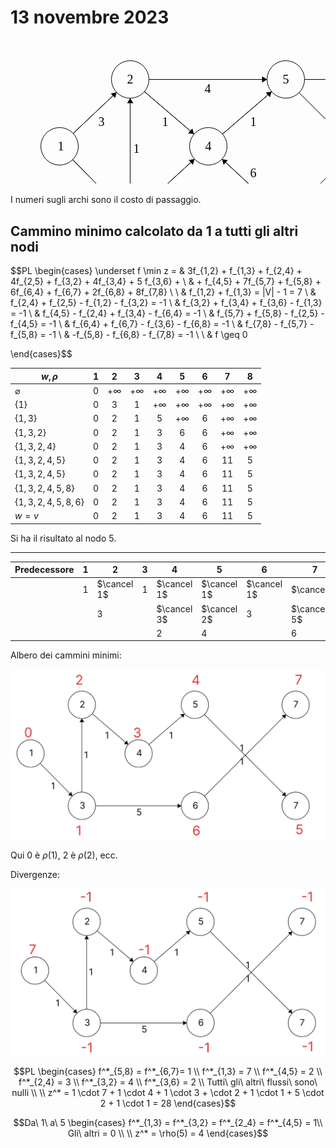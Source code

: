 # 13 novembre 2023

<?xml version="1.0" standalone="no"?>
<!DOCTYPE svg PUBLIC "-//W3C//DTD SVG 1.1//EN" "https://www.w3.org/Graphics/SVG/1.1/DTD/svg11.dtd">

<svg width="700" height="320" version="1.1" xmlns="http://www.w3.org/2000/svg">
	<ellipse stroke="black" stroke-width="1" fill="none" cx="78.5" cy="170.5" rx="30" ry="30"/>
	<text x="75.5" y="176.5" font-family="Times New Roman" font-size="20">1</text>
	<ellipse stroke="black" stroke-width="1" fill="none" cx="191.5" cy="63.5" rx="30" ry="30"/>
	<text x="186.5" y="69.5" font-family="Times New Roman" font-size="20">2</text>
	<ellipse stroke="black" stroke-width="1" fill="none" cx="191.5" cy="285.5" rx="30" ry="30"/>
	<text x="186.5" y="291.5" font-family="Times New Roman" font-size="20">3</text>
	<ellipse stroke="black" stroke-width="1" fill="none" cx="316.5" cy="170.5" rx="30" ry="30"/>
	<text x="311.5" y="176.5" font-family="Times New Roman" font-size="20">4</text>
	<ellipse stroke="black" stroke-width="1" fill="none" cx="440.5" cy="63.5" rx="30" ry="30"/>
	<text x="435.5" y="69.5" font-family="Times New Roman" font-size="20">5</text>
	<ellipse stroke="black" stroke-width="1" fill="none" cx="440.5" cy="285.5" rx="30" ry="30"/>
	<text x="435.5" y="291.5" font-family="Times New Roman" font-size="20">6</text>
	<ellipse stroke="black" stroke-width="1" fill="none" cx="662.5" cy="63.5" rx="30" ry="30"/>
	<text x="657.5" y="69.5" font-family="Times New Roman" font-size="20">7</text>
	<ellipse stroke="black" stroke-width="1" fill="none" cx="662.5" cy="285.5" rx="30" ry="30"/>
	<text x="657.5" y="291.5" font-family="Times New Roman" font-size="20">7</text>
	<polygon stroke="black" stroke-width="1" points="100.284,149.873 169.716,84.127"/>
	<polygon fill="black" stroke-width="1" points="169.716,84.127 160.47,85.997 167.345,93.258"/>
	<text x="140.5" y="137.5" font-family="Times New Roman" font-size="20">3</text>
	<polygon stroke="black" stroke-width="1" points="99.526,191.898 170.474,264.102"/>
	<polygon fill="black" stroke-width="1" points="170.474,264.102 168.433,254.891 161.3,261.9"/>
	<text x="123.5" y="248.5" font-family="Times New Roman" font-size="20">1</text>
	<polygon stroke="black" stroke-width="1" points="213.578,265.188 294.422,190.812"/>
	<polygon fill="black" stroke-width="1" points="294.422,190.812 285.149,192.548 291.92,199.908"/>
	<text x="259.5" y="248.5" font-family="Times New Roman" font-size="20">4</text>
	<polygon stroke="black" stroke-width="1" points="214.291,83.009 293.709,150.991"/>
	<polygon fill="black" stroke-width="1" points="293.709,150.991 290.883,141.991 284.38,149.587"/>
	<text x="242.5" y="137.5" font-family="Times New Roman" font-size="20">1</text>
	<polygon stroke="black" stroke-width="1" points="191.5,255.5 191.5,93.5"/>
	<polygon fill="black" stroke-width="1" points="191.5,93.5 186.5,101.5 196.5,101.5"/>
	<text x="196.5" y="180.5" font-family="Times New Roman" font-size="20">1</text>
	<polygon stroke="black" stroke-width="1" points="221.5,63.5 410.5,63.5"/>
	<polygon fill="black" stroke-width="1" points="410.5,63.5 402.5,58.5 402.5,68.5"/>
	<text x="310.5" y="84.5" font-family="Times New Roman" font-size="20">4</text>
	<polygon stroke="black" stroke-width="1" points="221.5,285.5 410.5,285.5"/>
	<polygon fill="black" stroke-width="1" points="410.5,285.5 402.5,280.5 402.5,290.5"/>
	<text x="311.5" y="306.5" font-family="Times New Roman" font-size="20">5</text>
	<polygon stroke="black" stroke-width="1" points="339.213,150.901 417.787,83.099"/>
	<polygon fill="black" stroke-width="1" points="417.787,83.099 408.464,84.54 414.997,92.111"/>
	<text x="383.5" y="137.5" font-family="Times New Roman" font-size="20">1</text>
	<polygon stroke="black" stroke-width="1" points="470.5,63.5 632.5,63.5"/>
	<polygon fill="black" stroke-width="1" points="632.5,63.5 624.5,58.5 624.5,68.5"/>
	<text x="546.5" y="84.5" font-family="Times New Roman" font-size="20">7</text>
	<polygon stroke="black" stroke-width="1" points="662.5,93.5 662.5,255.5"/>
	<polygon fill="black" stroke-width="1" points="662.5,255.5 667.5,247.5 657.5,247.5"/>
	<text x="646.5" y="180.5" font-family="Times New Roman" font-size="20">8</text>
	<polygon stroke="black" stroke-width="1" points="470.5,285.5 632.5,285.5"/>
	<polygon fill="black" stroke-width="1" points="632.5,285.5 624.5,280.5 624.5,290.5"/>
	<text x="546.5" y="306.5" font-family="Times New Roman" font-size="20">2</text>
	<polygon stroke="black" stroke-width="1" points="461.713,264.287 641.287,84.713"/>
	<polygon fill="black" stroke-width="1" points="641.287,84.713 632.094,86.835 639.165,93.906"/>
	<text x="539.5" y="165.5" font-family="Times New Roman" font-size="20">1</text>
	<polygon stroke="black" stroke-width="1" points="461.713,84.713 641.287,264.287"/>
	<polygon fill="black" stroke-width="1" points="641.287,264.287 639.165,255.094 632.094,262.165"/>
	<text x="539.5" y="195.5" font-family="Times New Roman" font-size="20">1</text>
	<polygon stroke="black" stroke-width="1" points="418.504,265.1 338.496,190.9"/>
	<polygon fill="black" stroke-width="1" points="338.496,190.9 340.962,200.006 347.762,192.674"/>
	<text x="383.5" y="219.5" font-family="Times New Roman" font-size="20">6</text>
</svg>

I numeri sugli archi sono il costo di passaggio.


## Cammino minimo calcolato da $1$ a tutti gli altri nodi

$$PL \begin{cases}
\underset f \min z = & 3f_{1,2} + f_{1,3} + f_{2,4} + 4f_{2,5} + f_{3,2} + 4f_{3,4} + 5 f_{3,6} + \\ & + f_{4,5} + 7f_{5,7} + f_{5,8} + 6f_{6,4} + f_{6,7} + 2f_{6,8} + 8f_{7,8} \\
\\
& f_{1,2} + f_{1,3} = |V| - 1 = 7 \\
& f_{2,4} + f_{2,5} - f_{1,2} - f_{3,2} = -1 \\
& f_{3,2} + f_{3,4} + f_{3,6} - f_{1,3} = -1 \\
& f_{4,5} - f_{2,4} + f_{3,4} - f_{6,4} = -1 \\
& f_{5,7} + f_{5,8} - f_{2,5} - f_{4,5} = -1 \\
& f_{6,4} + f_{6,7} - f_{3,6} - f_{6,8} = -1 \\
& f_{7,8} - f_{5,7} - f_{5,8} = -1 \\
& -f_{5,8} - f_{6,8} - f_{7,8} = -1 \\
\\
& f \geq 0

\end{cases}$$

| $w,\rho$            | $1$ |    $2$    |    $3$    |    $4$    |    $5$    |    $6$    |    $7$    |    $8$    |
| ------------------- |:---:|:---------:|:---------:|:---------:|:---------:|:---------:|:---------:|:---------:|
| $\varnothing$       | $0$ | $+\infty$ | $+\infty$ | $+\infty$ | $+\infty$ | $+\infty$ | $+\infty$ | $+\infty$ |
| $\{1\}$             | $0$ |    $3$    |    $1$    | $+\infty$ | $+\infty$ | $+\infty$ | $+\infty$ | $+\infty$ |
| $\{1,3\}$           | $0$ |    $2$    |    $1$    |    $5$    | $+\infty$ |    $6$    | $+\infty$ | $+\infty$ |
| $\{1,3,2\}$         | $0$ |    $2$    |    $1$    |    $3$    |    $6$    |    $6$    | $+\infty$ | $+\infty$ |
| $\{1,3,2,4\}$       | $0$ |    $2$    |    $1$    |    $3$    |    $4$    |    $6$    | $+\infty$ | $+\infty$ |
| $\{1,3,2,4,5\}$     | $0$ |    $2$    |    $1$    |    $3$    |    $4$    |    $6$    |   $11$    |    $5$    |
| $\{1,3,2,4,5\}$     | $0$ |    $2$    |    $1$    |    $3$    |    $4$    |    $6$    |   $11$    |    $5$    |
| $\{1,3,2,4,5,8\}$   | $0$ |    $2$    |    $1$    |    $3$    |    $4$    |    $6$    |   $11$    |    $5$    |
| $\{1,3,2,4,5,8,6\}$ | $0$ |    $2$    |    $1$    |    $3$    |    $4$    |    $6$    |   $11$    |    $5$    |
| $w=v$               | $0$ |    $2$    |    $1$    |    $3$    |    $4$    |    $6$    |   $11$    |    $5$    |

Si ha il risultato al nodo 5.

---

| Predecessore | $1$ | $2$         | $3$ | $4$         | $5$         | $6$         | $7$         | $8$         |
| ------------ | --- | ----------- | --- | ----------- | ----------- | ----------- | ----------- | ----------- |
|              | $1$ | $\cancel 1$ | $1$ | $\cancel 1$ | $\cancel 1$ | $\cancel 1$ | $\cancel1$  | $\cancel 1$ |
|              |     | $3$         |     | $\cancel 3$ | $\cancel 2$ | $3$         | $\cancel 5$ | $5$         |
|              |     |             |     | $2$         | $4$         |             | $6$         |             |

Albero dei cammini minimi:

![](static/albero-dei-cammini-minimi.png)

Qui $0$ è $\rho(1)$, $2$ è $\rho(2)$, ecc.

Divergenze:

![](static/divergenze.png)

$$PL \begin{cases}
f^*_{5,8} = f^*_{6,7}= 1 \\
f^*_{1,3} = 7 \\
f^*_{4,5} = 2 \\
f^*_{2,4} = 3 \\
f^*_{3,2} = 4 \\
f^*_{3,6} = 2 \\
Tutti\ gli\ altri\ flussi\ sono\ nulli \\
\\
z^* = 1 \cdot 7 + 1 \cdot 4 + 1 \cdot 3 + \cdot 2 + 1 \cdot 1 + 5 \cdot 2 + 1 \cdot 1 = 28
\end{cases}$$

$$Da\ 1\ a\ 5 \begin{cases}
f^*_{1,3} = f^*_{3,2} = f^*_{2_4} = f^*_{4,5} = 1\\
Gli\ altri = 0 \\
\\
z^* = \rho(5) = 4
\end{cases}$$